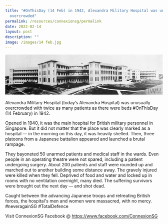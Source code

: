 ```yaml
---
title: "#OnThisDay (14 Feb) in 1942, Alexandra Military Hospital was unusually
  overcrowded"
permalink: /resources/connexionsg/permalink
date: 2022-02-14
layout: post
description: ""
image: /images/14 feb.jpg
---
```

![](/images/14%20feb.jpg)

Alexandra Military Hospital (today’s Alexandra Hospital) was unusually overcrowded with twice as many patients as there were beds #OnThisDay (14 February) in 1942.

Opened in 1940, it was the main hospital for British military personnel in Singapore. But it did not matter that the place was clearly marked as a hospital — in the morning on this day, it was heavily shelled. Then, three platoons from a Japanese battalion appeared and launched a brutal rampage.

They bayoneted 50 unarmed patients and medical staff in the wards. Even people in an operating theatre were not spared, including a patient undergoing surgery. About 200 patients and staff were rounded up and marched out to another building some distance away. The gravely injured were killed when they fell. Deprived of food and water and locked up in rooms with no ventilation overnight, many died. The suffering survivors were brought out the next day — and shot dead.

Caught between the advancing Japanese troops and retreating British forces, the hospital's men and women were massacred, with no mercy. #neveragainSG #TotalDefence 

Visit ConnexionSG Facebook @ https://www.facebook.com/ConnexionSG